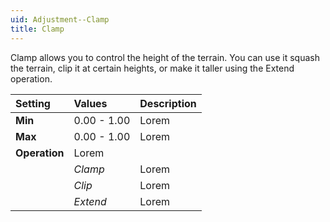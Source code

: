 ```yaml
---
uid: Adjustment--Clamp
title: Clamp
---
```


Clamp allows you to control the height of the terrain. You can use it squash the terrain, clip it at certain heights, or make it taller using the Extend operation.

| Setting       | Values      | Description |
| :------------ | :---------- | :---------- |
| **Min**       | 0.00 - 1.00 | Lorem       |
| **Max**       | 0.00 - 1.00 | Lorem       |
| **Operation** | Lorem       |
|               | *Clamp*     | Lorem       |
|               | *Clip*      | Lorem       |
|               | *Extend*    | Lorem       |



